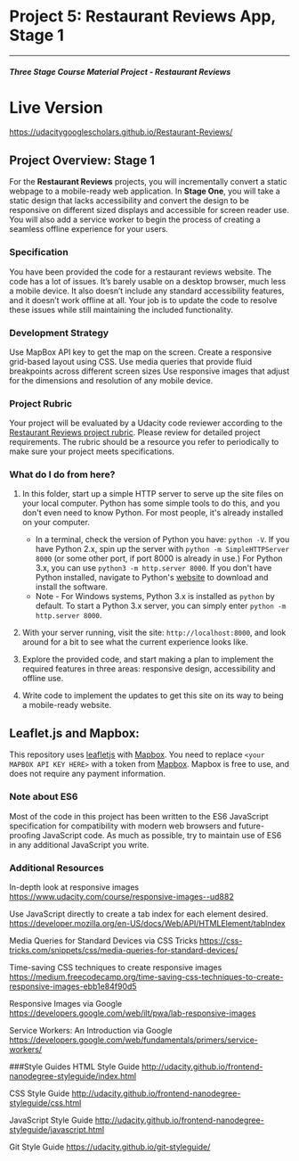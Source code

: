 # Project 5: Restaurant Reviews App, Stage 1
---
#### _Three Stage Course Material Project - Restaurant Reviews_

# Live Version
https://udacitygooglescholars.github.io/Restaurant-Reviews/

## Project Overview: Stage 1

For the **Restaurant Reviews** projects, you will incrementally convert a static webpage to a mobile-ready web application. In **Stage One**, you will take a static design that lacks accessibility and convert the design to be responsive on different sized displays and accessible for screen reader use. You will also add a service worker to begin the process of creating a seamless offline experience for your users.

### Specification

You have been provided the code for a restaurant reviews website. The code has a lot of issues. It’s barely usable on a desktop browser, much less a mobile device. It also doesn’t include any standard accessibility features, and it doesn’t work offline at all. Your job is to update the code to resolve these issues while still maintaining the included functionality.

### Development Strategy
Use MapBox API key to get the map on the screen.
Create a responsive grid-based layout using CSS.
Use media queries that provide fluid breakpoints across different screen sizes
Use responsive images that adjust for the dimensions and resolution of any mobile device.

### Project Rubric

Your project will be evaluated by a Udacity code reviewer according to the [Restaurant Reviews project rubric](https://review.udacity.com/#!/rubrics/1090/view). Please review for detailed project requirements. The rubric should be a resource you refer to periodically to make sure your project meets specifications.

### What do I do from here?

1. In this folder, start up a simple HTTP server to serve up the site files on your local computer. Python has some simple tools to do this, and you don't even need to know Python. For most people, it's already installed on your computer.

    * In a terminal, check the version of Python you have: `python -V`. If you have Python 2.x, spin up the server with `python -m SimpleHTTPServer 8000` (or some other port, if port 8000 is already in use.) For Python 3.x, you can use `python3 -m http.server 8000`. If you don't have Python installed, navigate to Python's [website](https://www.python.org/) to download and install the software.
   * Note -  For Windows systems, Python 3.x is installed as `python` by default. To start a Python 3.x server, you can simply enter `python -m http.server 8000`.
2. With your server running, visit the site: `http://localhost:8000`, and look around for a bit to see what the current experience looks like.
3. Explore the provided code, and start making a plan to implement the required features in three areas: responsive design, accessibility and offline use.
4. Write code to implement the updates to get this site on its way to being a mobile-ready website.

## Leaflet.js and Mapbox:

This repository uses [leafletjs](https://leafletjs.com/) with [Mapbox](https://www.mapbox.com/). You need to replace `<your MAPBOX API KEY HERE>` with a token from [Mapbox](https://www.mapbox.com/). Mapbox is free to use, and does not require any payment information.

### Note about ES6

Most of the code in this project has been written to the ES6 JavaScript specification for compatibility with modern web browsers and future-proofing JavaScript code. As much as possible, try to maintain use of ES6 in any additional JavaScript you write.

### Additional Resources
In-depth look at responsive images
https://www.udacity.com/course/responsive-images--ud882

Use JavaScript directly to create a tab index for each element desired.
https://developer.mozilla.org/en-US/docs/Web/API/HTMLElement/tabIndex

Media Queries for Standard Devices via CSS Tricks
https://css-tricks.com/snippets/css/media-queries-for-standard-devices/

Time-saving CSS techniques to create responsive images
https://medium.freecodecamp.org/time-saving-css-techniques-to-create-responsive-images-ebb1e84f90d5

Responsive Images via Google
https://developers.google.com/web/ilt/pwa/lab-responsive-images

Service Workers: An Introduction via Google
https://developers.google.com/web/fundamentals/primers/service-workers/

###Style Guides
HTML Style Guide
http://udacity.github.io/frontend-nanodegree-styleguide/index.html

CSS Style Guide
http://udacity.github.io/frontend-nanodegree-styleguide/css.html

JavaScript Style Guide
http://udacity.github.io/frontend-nanodegree-styleguide/javascript.html

Git Style Guide
https://udacity.github.io/git-styleguide/
